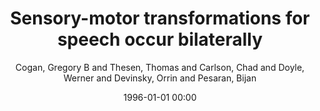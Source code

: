 ---
layout: post
title: Sensory-motor transformations for speech occur bilaterally

date: 1996-01-01 00:00
author: Cogan, Gregory B and Thesen, Thomas and Carlson, Chad and Doyle, Werner and Devinsky, Orrin and Pesaran, Bijan
journal: Nature

link: https://doi.org/10.1038/nature12935

year: 2014
---